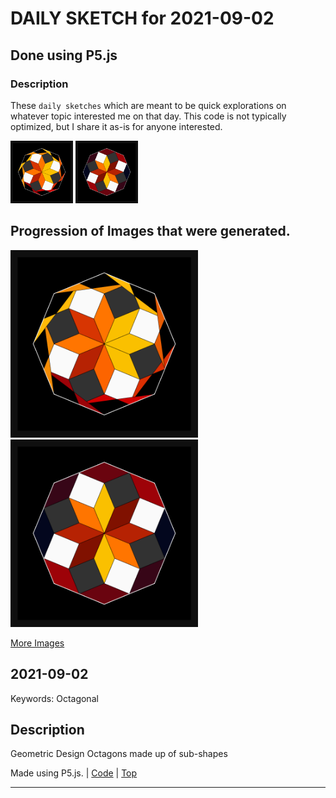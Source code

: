 # DAILY SKETCH for 2021-09-02

## Done using P5.js

### Description

These `daily sketches` which are meant to be quick explorations     on whatever topic interested me on that day. This code is not typically optimized, but I share it as-is     for anyone interested.

<img src = 'images/keep_2021-09-02-14-23-53.png' width = '100'> <img src = 'images/keep_2021-09-02-14-36-00.png' width = '100'> 

## Progression of Images that were generated.

<img src = 'images/keep_2021-09-02-14-23-53.png' width = '300'> 
<img src = 'images/keep_2021-09-02-14-36-00.png' width = '300'> 


[More Images](2021-09-02/images) 


 ## 2021-09-02
Keywords: Octagonal
 

## Description 

 Geometric Design Octagons made up of sub-shapes 

Made using P5.js. | [Code](2021/2021-09-02/) | [Top](#daily-sketches) 

-----

